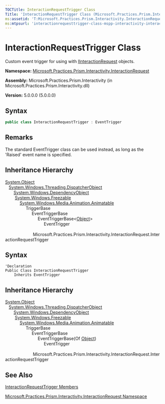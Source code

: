 ```yaml
---
TOCTitle: InteractionRequestTrigger Class
Title: 'InteractionRequestTrigger Class (Microsoft.Practices.Prism.Interactivity.InteractionRequest)'
ms:assetid: 'T:Microsoft.Practices.Prism.Interactivity.InteractionRequest.InteractionRequestTrigger'
ms:mtpsurl: 'interactionrequesttrigger-class-mspp-interactivity-interactionrequest.md'
---
```


# InteractionRequestTrigger Class

Custom event trigger for using with [IInteractionRequest](iinteractionrequest-interface-mspp-interactivity-interactionrequest.md) objects.

**Namespace:** [Microsoft.Practices.Prism.Interactivity.InteractionRequest](mspp-interactivity-interactionrequest-namespace.md)

**Assembly:** Microsoft.Practices.Prism.Interactivity (in Microsoft.Practices.Prism.Interactivity.dll)

**Version:** 5.0.0.0 (5.0.0.0)

## Syntax

```C#
public class InteractionRequestTrigger : EventTrigger
```

## Remarks

The standard EventTrigger class can be used instead, as long as the 'Raised' event name is specified.

## Inheritance Hierarchy

[System.Object](http://msdn.microsoft.com/en-us/library/e5kfa45b)<br/>
&nbsp;&nbsp;&nbsp;[System.Windows.Threading.DispatcherObject](http://msdn.microsoft.com/en-us/library/ms615925)<br/>
&nbsp;&nbsp;&nbsp;&nbsp;&nbsp;&nbsp;&nbsp;[System.Windows.DependencyObject](http://msdn.microsoft.com/en-us/library/ms589309)<br/>
&nbsp;&nbsp;&nbsp;&nbsp;&nbsp;&nbsp;&nbsp;&nbsp;[System.Windows.Freezable](http://msdn.microsoft.com/en-us/library/ms602734)<br/>
&nbsp;&nbsp;&nbsp;&nbsp;&nbsp;&nbsp;&nbsp;&nbsp;&nbsp;&nbsp;&nbsp;&nbsp;[System.Windows.Media.Animation.Animatable](http://msdn.microsoft.com/en-us/library/ms618388)<br/>
&nbsp;&nbsp;&nbsp;&nbsp;&nbsp;&nbsp;&nbsp;&nbsp;&nbsp;&nbsp;&nbsp;&nbsp;&nbsp;&nbsp;&nbsp;&nbsp;&nbsp;TriggerBase<br/>
&nbsp;&nbsp;&nbsp;&nbsp;&nbsp;&nbsp;&nbsp;&nbsp;&nbsp;&nbsp;&nbsp;&nbsp;&nbsp;&nbsp;&nbsp;&nbsp;&nbsp;&nbsp;&nbsp;&nbsp;&nbsp;&nbsp;EventTriggerBase<br/>
&nbsp;&nbsp;&nbsp;&nbsp;&nbsp;&nbsp;&nbsp;&nbsp;&nbsp;&nbsp;&nbsp;&nbsp;&nbsp;&nbsp;&nbsp;&nbsp;&nbsp;&nbsp;&nbsp;&nbsp;&nbsp;&nbsp;&nbsp;&nbsp;&nbsp;&nbsp;&nbsp;EventTriggerBase&lt;[Object](http://msdn.microsoft.com/en-us/library/e5kfa45b)&gt;<br/>
&nbsp;&nbsp;&nbsp;&nbsp;&nbsp;&nbsp;&nbsp;&nbsp;&nbsp;&nbsp;&nbsp;&nbsp;&nbsp;&nbsp;&nbsp;&nbsp;&nbsp;&nbsp;&nbsp;&nbsp;&nbsp;&nbsp;&nbsp;&nbsp;&nbsp;&nbsp;&nbsp;&nbsp;&nbsp;&nbsp;&nbsp;&nbsp;EventTrigger<br/>
&nbsp;&nbsp;&nbsp;&nbsp;&nbsp;&nbsp;&nbsp;&nbsp;&nbsp;&nbsp;&nbsp;&nbsp;&nbsp;&nbsp;  &nbsp;&nbsp;&nbsp;&nbsp;&nbsp;&nbsp;&nbsp;&nbsp;&nbsp;&nbsp;&nbsp;&nbsp;&nbsp;&nbsp;&nbsp;&nbsp;&nbsp;&nbsp;&nbsp;&nbsp;&nbsp;&nbsp;&nbsp;Microsoft.Practices.Prism.Interactivity.InteractionRequest.InteractionRequestTrigger

## Syntax

```VB
'Declaration
Public Class InteractionRequestTrigger
	Inherits EventTrigger
```

## Inheritance Hierarchy

[System.Object](http://msdn.microsoft.com/en-us/library/e5kfa45b)<br/>
&nbsp;&nbsp;&nbsp;[System.Windows.Threading.DispatcherObject](http://msdn.microsoft.com/en-us/library/ms615925)<br/>
&nbsp;&nbsp;&nbsp;&nbsp;&nbsp;&nbsp;&nbsp;[System.Windows.DependencyObject](http://msdn.microsoft.com/en-us/library/ms589309)<br/>
&nbsp;&nbsp;&nbsp;&nbsp;&nbsp;&nbsp;&nbsp;&nbsp;[System.Windows.Freezable](http://msdn.microsoft.com/en-us/library/ms602734)<br/>
&nbsp;&nbsp;&nbsp;&nbsp;&nbsp;&nbsp;&nbsp;&nbsp;&nbsp;&nbsp;&nbsp;&nbsp;[System.Windows.Media.Animation.Animatable](http://msdn.microsoft.com/en-us/library/ms618388)<br/>
&nbsp;&nbsp;&nbsp;&nbsp;&nbsp;&nbsp;&nbsp;&nbsp;&nbsp;&nbsp;&nbsp;&nbsp;&nbsp;&nbsp;&nbsp;&nbsp;&nbsp;TriggerBase<br/>
&nbsp;&nbsp;&nbsp;&nbsp;&nbsp;&nbsp;&nbsp;&nbsp;&nbsp;&nbsp;&nbsp;&nbsp;&nbsp;&nbsp;&nbsp;&nbsp;&nbsp;&nbsp;&nbsp;&nbsp;&nbsp;&nbsp;EventTriggerBase<br/>
&nbsp;&nbsp;&nbsp;&nbsp;&nbsp;&nbsp;&nbsp;&nbsp;&nbsp;&nbsp;&nbsp;&nbsp;&nbsp;&nbsp;&nbsp;&nbsp;&nbsp;&nbsp;&nbsp;&nbsp;&nbsp;&nbsp;&nbsp;&nbsp;&nbsp;&nbsp;&nbsp;EventTriggerBase(Of [Object](http://msdn.microsoft.com/en-us/library/e5kfa45b))<br/>
&nbsp;&nbsp;&nbsp;&nbsp;&nbsp;&nbsp;&nbsp;&nbsp;&nbsp;&nbsp;&nbsp;&nbsp;&nbsp;&nbsp;&nbsp;&nbsp;&nbsp;&nbsp;&nbsp;&nbsp;&nbsp;&nbsp;&nbsp;&nbsp;&nbsp;&nbsp;&nbsp;&nbsp;&nbsp;&nbsp;&nbsp;&nbsp;EventTrigger<br/>
&nbsp;&nbsp;&nbsp;&nbsp;&nbsp;&nbsp;&nbsp;&nbsp;&nbsp;&nbsp;&nbsp;&nbsp;&nbsp;&nbsp;  &nbsp;&nbsp;&nbsp;&nbsp;&nbsp;&nbsp;&nbsp;&nbsp;&nbsp;&nbsp;&nbsp;&nbsp;&nbsp;&nbsp;&nbsp;&nbsp;&nbsp;&nbsp;&nbsp;&nbsp;&nbsp;&nbsp;&nbsp;Microsoft.Practices.Prism.Interactivity.InteractionRequest.InteractionRequestTrigger

## See Also

[InteractionRequestTrigger Members](interactionrequesttrigger-members-mspp-interactivity-interactionrequest.md)

[Microsoft.Practices.Prism.Interactivity.InteractionRequest Namespace](mspp-interactivity-interactionrequest-namespace.md)
